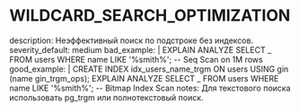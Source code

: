 # WILDCARD_SEARCH_OPTIMIZATION

description: Неэффективный поиск по подстроке без индексов.
severity_default: medium
bad_example: |
EXPLAIN ANALYZE SELECT _ FROM users WHERE name LIKE '%smith%';
-- Seq Scan on 1M rows
good_example: |
CREATE INDEX idx_users_name_trgm ON users USING gin (name gin_trgm_ops);
EXPLAIN ANALYZE SELECT _ FROM users WHERE name LIKE '%smith%';
-- Bitmap Index Scan
notes: Для текстового поиска использовать pg_trgm или полнотекстовый поиск.
